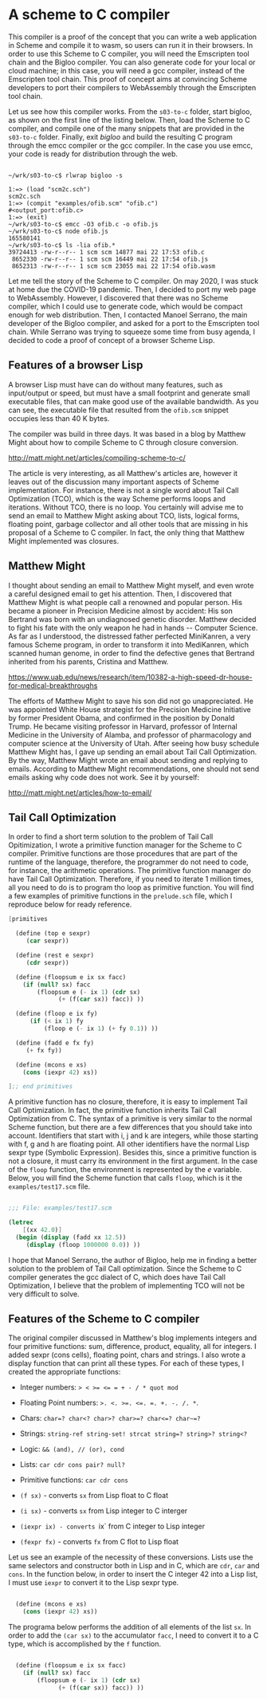 # A scheme to C compiler
This compiler is a proof of the concept that you can write
a web application in Scheme and compile it to wasm, so users
can run it in their browsers. In order to use this Scheme to
C compiler, you will need the Emscripten tool chain and the
Bigloo compiler. You can also generate code for your local
or cloud machine; in this case, you will need a gcc compiler,
instead of the Emscripten tool chain. This proof of concept
aims at convincing Scheme developers to port their compilers
to WebAssembly through the Emscripten tool chain.

Let us see how this compiler works. From the `s03-to-c`
folder, start bigloo, as shown on the first line of the
listing below. Then, load the Scheme to C compiler, and
compile one of the many snippets that are provided in
the `s03-to-c` folder. Finally, exit *bigloo* and build
the resulting C program through the emcc compiler or the
gcc compiler. In the case you use emcc, your code is ready
for distribution through the web. 

```Shell

~/wrk/s03-to-c$ rlwrap bigloo -s

1:=> (load "scm2c.sch")
scm2c.sch
1:=> (compit "examples/ofib.scm" "ofib.c")
#<output_port:ofib.c>
1:=> (exit)
~/wrk/s03-to-c$ emcc -O3 ofib.c -o ofib.js
~/wrk/s03-to-c$ node ofib.js
165580141
~/wrk/s03-to-c$ ls -lia ofib.*
39724413 -rw-r--r-- 1 scm scm 14877 mai 22 17:53 ofib.c
 8652330 -rw-r--r-- 1 scm scm 16449 mai 22 17:54 ofib.js
 8652313 -rw-r--r-- 1 scm scm 23055 mai 22 17:54 ofib.wasm

```

Let me tell the story of the Scheme to C compiler. On may
2020, I was stuck at home due the COVID-19 pandemic. Then,
I decided to port my web page to WebAssembly. However, I
discovered that there was no Scheme compiler, which I could
use to generate code, which would be compact enough for web
distribution. Then, I contacted Manoel Serrano, the main
developer of the Bigloo compiler, and asked for a port to
the Emscripten tool chain. While Serrano was trying to squeeze
some time from busy agenda, I decided to code a proof of
concept of a browser Scheme Lisp.

## Features of a browser Lisp
A browser Lisp must have can do without many features,
such as input/output or speed, but must have a small
footprint and generate small executable files, that can
make good use of the available bandwidth. As you can see,
the executable file that resulted from the `ofib.scm`
snippet occupies less than 40 K bytes. 

The compiler was build in three days. It was based in a
blog by Matthew Might about how to compile Scheme to C
through closure conversion.

http://matt.might.net/articles/compiling-scheme-to-c/

The article is very interesting, as all Matthew's articles
are, however it leaves out of the discussion many important
aspects of Scheme implementation. For instance, there is
not a single word about Tail Call Optimization (TCO), which
is the way Scheme performs loops and iterations. Without TCO,
there is no loop. You certainly will advise me to send an
email to Matthew Might asking about TCO, lists, logical
forms, floating point, garbage collector and all other
tools that are missing in his proposal of a Scheme to C
compiler. In fact, the only thing that Matthew Might
implemented was closures.


## Matthew Might

I thought about sending an email to Matthew Might myself,
and even wrote a careful designed email to get his attention.
Then, I discovered that Matthew Might is what people call
a renowned and popular person. His became a pioneer in
Precision Medicine almost by accident: His son Bertrand was
born with an undiagnosed genetic disorder. Matthew decided to
fight his fate with the only weapon he had in hands -- Computer
Science. As far as I understood, the distressed father perfected
MiniKanren, a very famous Scheme program, in order to transform
it into MediKanren, which scanned human genome, in order to
find the defective genes that Bertrand inherited from his
parents, Cristina and Matthew. 

https://www.uab.edu/news/research/item/10382-a-high-speed-dr-house-for-medical-breakthroughs

The efforts of Matthew Might to save his son did not go
unappreciated. He was appointed White House strategist
for the Precision Medicine Initiative by former President
Obama, and confirmed in the position by Donald Trump.
He became visiting professor in Harvard, professor of
Internal Medicine in the University of Alamba, and professor
of pharmacology and computer science at the University of
Utah. After seeing how busy schedule Matthew Might has,
I gave up sending an email about Tail Call Optimization.
By the way, Matthew Might wrote an email about sending
and replying to emails. According to Matthew Might
recommendations, one should not send emails asking why
code does not work. See it by yourself:

http://matt.might.net/articles/how-to-email/

## Tail Call Optimization
In order to find a short term solution to the problem
of Tail Call Opitimization, I wrote a primitive function
manager for the Scheme to C compiler. Primitive functions
are those procedures that are part of the runtime of the
language, therefore, the programmer do not need to code,
for instance, the arithmetic operations. The primitive
function manager do have Tail Call Optimization. Therefore,
if you need to iterate 1 million times, all you need to do
is to program tho loop as primitive function. You will find
a few examples of primitive functions in the `prelude.sch`
file, which I reproduce below for ready reference.

```Scheme
[primitives

  (define (top e sexpr)
     (car sexpr))

  (define (rest e sexpr)
     (cdr sexpr))

  (define (floopsum e ix sx facc)
    (if (null? sx) facc
        (floopsum e (- ix 1) (cdr sx)
              (+ (f(car sx)) facc)) ))

  (define (floop e ix fy)
      (if (< ix 1) fy
          (floop e (- ix 1) (+ fy 0.1)) ))

  (define (fadd e fx fy)
     (+ fx fy))

  (define (mcons e xs)
    (cons (iexpr 42) xs))

];; end primitives

```

A primitive function has no closure, therefore, it is easy to
implement Tail Call Optimization. In fact, the primitive function
inherits Tail Call Optimization from C. The syntax of a primitive
is very similar to the normal Scheme function, but there are a
few differences that you should take into account. Identifiers
that start with i, j and k are integers, while those starting
with f, g and h are floating point. All other identifiers have
the normal Lisp sexpr type (Symbolic Expression). Besides this,
since a primitive function is not a closure, it must carry its
environment in the first argument. In the case of the `floop`
function, the environment is represented by the *e* variable.
Below, you will find the Scheme function that calls `floop`,
which is it the `examples/test17.scm` file.


```Scheme

;;; File: examples/test17.scm

(letrec
    [(xx 42.0)]
  (begin (display (fadd xx 12.5))
     (display (floop 1000000 0.0)) ))

```

I hope that Manoel Serrano, the author of Bigloo, help me
in finding a better solution to the problem of Tail Call
optimization. Since the Scheme to C compiler generates the
gcc dialect of C, which does have Tail Call Optimization,
I believe that the problem of implementing TCO will not be
very difficult to solve.

## Features of the Scheme to C compiler

The original compiler discussed in Matthew's blog implements
integers and four primitive functions: sum, difference,
product, equality, all for integers. I added sexpr (cons cells),
floating point, chars and strings. I also wrote a display
function that can print all these types. For each of these
types, I created the appropriate functions:

- Integer numbers: `> < >= <= = + - / * quot mod`

- Floating Point numbers: `>. <. >=. <=. =. +. -. /. *`.

- Chars: `char=? char<? char>? char>=? char<=? char~=?`

- Strings: `string-ref string-set! strcat string=? string>? string<?`

- Logic: `&& (and), // (or), cond`

- Lists: `car cdr cons pair? null?`

- Primitive functions: `car cdr cons`

- `(f sx)` - converts `sx` from Lisp float to C float

- `(i sx)` - converts `sx` from Lisp integer to C interger

- `(iexpr ix) - converts `ix` from C integer to Lisp integer

- `(fexpr fx)` - converts `fx` from C flot to Lisp float

Let us see an example of the necessity of these conversions.
Lists use the same selectors and constructor both in Lisp
and in C, which are `cdr`, `car` and `cons`. In the function
below, in order to insert the C integer 42 into a Lisp list,
I must use `iexpr` to convert it to the Lisp sexpr type.


```Scheme

  (define (mcons e xs)
    (cons (iexpr 42) xs))

```

The programa below performs the addition of all elements
of the list `sx`. In order to add the `(car sx)` to the
accumulator `facc`, I need to convert it to a C type,
which is accomplished by the `f` function.

```Scheme

  (define (floopsum e ix sx facc)
    (if (null? sx) facc
        (floopsum e (- ix 1) (cdr sx)
              (+ (f(car sx)) facc)) ))

```



